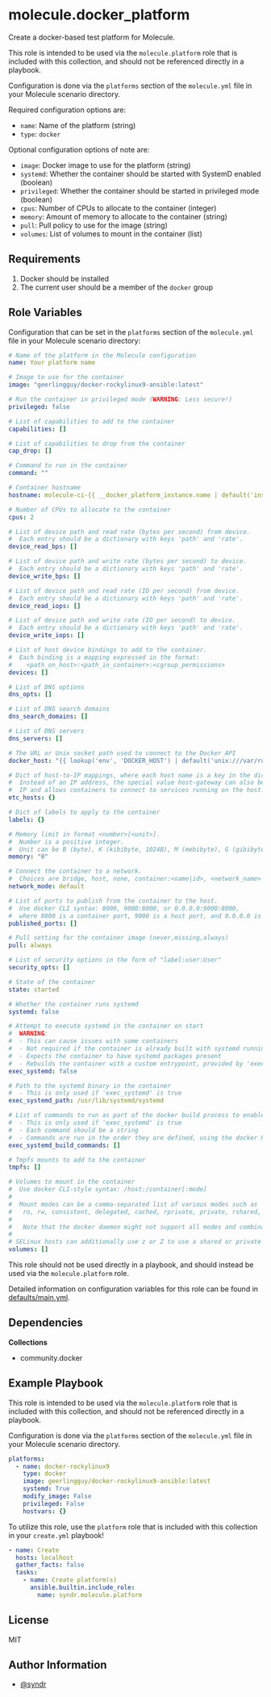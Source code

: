 molecule.docker_platform
=========

Create a docker-based test platform for Molecule.

This role is intended to be used via the `molecule.platform` role that is included with this collection, and should not be referenced directly in a playbook.

Configuration is done via the `platforms` section of the `molecule.yml` file in your Molecule scenario directory.

Required configuration options are:

- `name`: Name of the platform (string)
- `type`: `docker`

Optional configuration options of note are:

- `image`: Docker image to use for the platform (string)
- `systemd`: Whether the container should be started with SystemD enabled (boolean)
- `privileged`: Whether the container should be started in privileged mode (boolean)
- `cpus`: Number of CPUs to allocate to the container (integer)
- `memory`: Amount of memory to allocate to the container (string)
- `pull`: Pull policy to use for the image (string)
- `volumes`: List of volumes to mount in the container (list)

Requirements
------------

1. Docker should be installed
1. The current user should be a member of the `docker` group

Role Variables
--------------

Configuration that can be set in the `platforms` section of the `molecule.yml` file in your Molecule scenario directory:

```yaml
# Name of the platform in the Molecule configuration
name: Your platform name

# Image to use for the container
image: "geerlingguy/docker-rockylinux9-ansible:latest"

# Run the container in privileged mode (WARNING: Less secure!)
privileged: false

# List of capabilities to add to the container
capabilities: []

# List of capabilities to drop from the container
cap_drop: []

# Command to run in the container
command: ""

# Container hostname
hostname: molecule-ci-{{ __docker_platform_instance.name | default('instance') }}

# Number of CPUs to allocate to the container
cpus: 2

# List of device path and read rate (bytes per second) from device.
#  Each entry should be a dictionary with keys 'path' and 'rate'.
device_read_bps: []

# List of device path and write rate (bytes per second) to device.
#  Each entry should be a dictionary with keys 'path' and 'rate'.
device_write_bps: []

# List of device path and read rate (IO per second) from device.
#  Each entry should be a dictionary with keys 'path' and 'rate'.
device_read_iops: []

# List of device path and write rate (IO per second) to device.
#  Each entry should be a dictionary with keys 'path' and 'rate'.
device_write_iops: []

# List of host device bindings to add to the container.
#  Each binding is a mapping expressed in the format:
#    <path_on_host>:<path_in_container>:<cgroup_permissions>
devices: []

# List of DNS options
dns_opts: []

# List of DNS search domains
dns_search_domains: []

# List of DNS servers
dns_servers: []

# The URL or Unix socket path used to connect to the Docker API
docker_host: "{{ lookup('env', 'DOCKER_HOST') | default('unix:///var/run/docker.sock') }}"

# Dict of host-to-IP mappings, where each host name is a key in the dictionary. Each host name will be added to the container’s /etc/hosts file.
#  Instead of an IP address, the special value host-gateway can also be used, which resolves to the host’s gateway
#  IP and allows containers to connect to services running on the host.
etc_hosts: {}

# Dict of labels to apply to the container
labels: {}

# Memory limit in format <number>[<unit>].
#  Number is a positive integer.
#  Unit can be B (byte), K (kibibyte, 1024B), M (mebibyte), G (gibibyte), T (tebibyte), or P (pebibyte).
memory: "0"

# Connect the container to a network.
#  Choices are bridge, host, none, container:<name|id>, <network_name> or default.
network_mode: default

# List of ports to publish from the container to the host.
#  Use docker CLI syntax: 8000, 9000:8000, or 0.0.0.0:9000:8000,
#  where 8000 is a container port, 9000 is a host port, and 0.0.0.0 is a host interface.
published_ports: []

# Pull setting for the container image (never,missing,always)
pull: always

# List of security options in the form of "label:user:User"
security_opts: []

# State of the container
state: started

# Whether the container runs systemd
systemd: false

# Attempt to execute systemd in the container on start
#  WARNING:
#  - This can cause issues with some containers
#  - Not required if the container is already built with systemd running as PID 1
#  - Expects the container to have systemd packages present
#  - Rebuilds the container with a custom entrypoint, provided by 'exec_systemd_path'
exec_systemd: false

# Path to the systemd binary in the container
#  - This is only used if 'exec_systemd' is true
exec_systemd_path: /usr/lib/systemd/systemd

# List of commands to run as part of the docker build process to enable systemd
#  - This is only used if 'exec_systemd' is true
#  - Each command should be a string
#  - Commands are run in the order they are defined, using the docker RUN directive
exec_systemd_build_commands: []

# Tmpfs mounts to add to the container
tmpfs: []

# Volumes to mount in the container
#  Use docker CLI-style syntax: /host:/container[:mode]
#
#  Mount modes can be a comma-separated list of various modes such as
#   ro, rw, consistent, delegated, cached, rprivate, private, rshared, shared, rslave, slave, and nocopy.
#
#   Note that the docker daemon might not support all modes and combinations of such modes.
#
# SELinux hosts can additionally use z or Z to use a shared or private label for the volume.
volumes: []
```

This role should not be used directly in a playbook, and should instead be used via the `molecule.platform` role.

Detailed information on configuration variables for this role can be found in [defaults/main.yml](defaults/main.yml).

Dependencies
------------

**Collections**  
- community.docker

Example Playbook
----------------

This role is intended to be used via the `molecule.platform` role that is included with this collection, and should not be referenced directly in a playbook.

Configuration is done via the `platforms` section of the `molecule.yml` file in your Molecule scenario directory.

```yaml
platforms:
  - name: docker-rockylinux9
    type: docker
    image: geerlingguy/docker-rockylinux9-ansible:latest
    systemd: True
    modify_image: False
    privileged: False
    hostvars: {}
```

To utilize this role, use the `platform` role that is included with this collection in your `create.yml` playbook!

```yaml
- name: Create
  hosts: localhost
  gather_facts: false
  tasks:
    - name: Create platform(s)
      ansible.builtin.include_role:
        name: syndr.molecule.platform
```


License
-------

MIT

Author Information
------------------

- [@syndr](https://github.com/syndr/)

